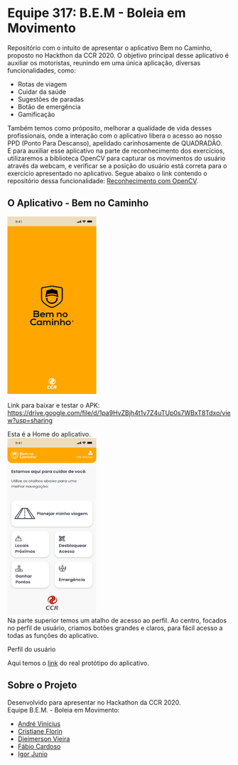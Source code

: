 # Equipe 317: B.E.M - Boleia em Movimento

Repositório com o intuito de apresentar o aplicativo Bem no Caminho, proposto no Hackthon da CCR 2020. O objetivo principal desse aplicativo é auxiliar os motoristas, reunindo em uma única aplicação, diversas funcionalidades, como:
<ul>
  <li>Rotas de viagem</li>
  <li>Cuidar da saúde</li>
  <li>Sugestões de paradas</li>
  <li>Botão de emergência</li>
  <li>Gamificação</li>
 </ul>
Também temos como próposito, melhorar a qualidade de vida desses profissionais, onde a interação com o aplicativo libera o acesso ao nosso PPD (Ponto Para Descanso), apelidado carinhosamente de QUADRADÃO.
<br/>
E para auxiliar esse aplicativo na parte de reconhecimento dos exercícios, utilizaremos a biblioteca OpenCV para capturar os movimentos do usuário através da webcam, e verificar se a posição do usuário está correta para o exercício apresentado no aplicativo. Segue abaixo o link contendo o repositório dessa funcionalidade: <a href='https://github.com/andreviniciusmb/Reconhecimento_com_OpenCV'> Reconhecimento com OpenCV</a>.

## O Aplicativo - Bem no Caminho
<img src='telas/Splash Screen.png' width="200" height="400" />
<br/>

Link para baixar e testar o APK: https://drive.google.com/file/d/1pa9HvZBjh4t1v7Z4uTUp0s7WBxT8Tdxo/view?usp=sharing

Esta é a Home do aplicativo.
<br/>
<img src='telas/Home.png' width="200" height="400" />
<br/>
Na parte superior temos um atalho de acesso ao perfil.
Ao centro, focados no perfil de usuário, criamos botões grandes e claros, para fácil acesso a todas as funções do aplicativo. 

Perfil do usuário


Aqui temos o <a href='https://xd.adobe.com/view/04a485da-df19-45f5-55e3-2395bbd7fccc-7295/grid'>link</a> do real protótipo do aplicativo.

## Sobre o Projeto

Desenvolvido para apresentar no Hackathon da CCR 2020.
<br/>
Equipe B.E.M. - Boleia em Movimento:
<ul>
  <li><a href='https://www.linkedin.com/in/andre-vinicius-mendes-barros-800410195/'> André Vinícius</a></li>
  <li><a href='https://www.linkedin.com/in/cristiane-f-silva-florin-ba516a34/'> Cristiane Florin</a></li>
  <li><a href='https://www.linkedin.com/in/dieimerson-vieira/'> Dieimerson Vieira</a></li>
  <li><a href='https://www.linkedin.com/in/f%C3%A1bio-s-cardoso/'> Fábio Cardoso</a></li>
  <li><a href='https://www.linkedin.com/in/igorjuniomelo/'> Igor Junio</a></li>
</ul>
